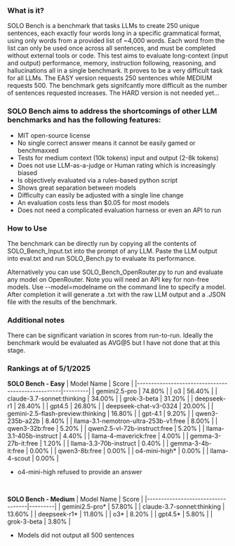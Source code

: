 ### What is it?

SOLO Bench is a benchmark that tasks LLMs to create 250 unique sentences, each exactly four words long in a specific grammatical format, using only words from a provided list of ~4,000 words. Each word from the list can only be used once across all sentences, and must be completed without external tools or code. This test aims to evaluate long-context (input and output) performance, memory, instruction following, reasoning, and hallucinations all in a single benchmark. It proves to be a very difficult task for all LLMs. The EASY version requests 250 sentences while MEDIUM requests 500. The benchmark gets signifcantly more difficult as the number of sentences requested increases. The HARD version is not needed yet...

### SOLO Bench aims to address the shortcomings of other LLM benchmarks and has the following features:

- MIT open-source license
- No single correct answer means it cannot be easily gamed or benchmaxxed
- Tests for medium context (10k tokens) input and output (2-8k tokens)
- Does not use LLM-as-a-judge or Human rating which is increasingly biased
- Is objectively evaluated via a rules-based python script
- Shows great separation between models
- Difficulty can easily be adjusted with a single line change
- An evaluation costs less than $0.05 for most models
- Does not need a complicated evaluation harness or even an API to run

### How to Use

The benchmark can be directly run by copying all the contents of SOLO_Bench_Input.txt into the prompt of any LLM. Paste the LLM output into eval.txt and run SOLO_Bench.py to evaluate its performance.

Alternatively you can use SOLO_Bench_OpenRouter.py to run and evaluate any model on OpenRouter. Note you will need an API key for non-free models. Use --model=modelname on the command line to specify a model. After completion it will generate a .txt with the raw LLM output and a .JSON file with the results of the benchmark. 

### Additional notes

There can be significant variation in scores from run-to-run. Ideally the benchmark would be evaluated as AVG@5 but I have not done that at this stage.

### Rankings at of 5/1/2025
**SOLO Bench - Easy**
| Model Name                                        | Score   |
|---------------------------------------------------|---------|
| gemini2.5-pro                                     | 74.80%  |
| o3                                               | 56.40%  |
| claude-3.7-sonnet:thinking                        | 34.00%  |
| grok-3-beta                                       | 31.20%  |
| deepseek-r1                                       | 28.40%  |
| gpt4.5                                           | 26.80%  |
| deepseek-chat-v3-0324                             | 20.00%  |
| gemini-2.5-flash-preview:thinking                 | 16.80%  |
| gpt-4.1                                          | 9.20%   |
| qwen3-235b-a22b                                   | 8.40%   |
| llama-3.1-nemotron-ultra-253b-v1:free             | 8.00%   |
| qwen3-32b:free                                    | 5.20%   |
| qwen2.5-vl-72b-instruct:free                      | 5.20%   |
| llama-3.1-405b-instruct                           | 4.40%   |
| llama-4-maverick:free                             | 4.00%   |
| gemma-3-27b-it:free                               | 1.20%   |
| llama-3.3-70b-instruct                            | 0.40%   |
| gemma-3-4b-it:free                                | 0.00%   |
| qwen3-8b:free                                     | 0.00%   |
| o4-mini-high*                                     | 0.00%   |
| llama-4-scout                                     | 0.00%   |
* o4-mini-high refused to provide an answer

&nbsp;
&nbsp;

**SOLO Bench - Medium**
| Model Name                        | Score   |
|-----------------------------------|---------|
| gemini2.5-pro*                    | 57.80%  |
| claude-3.7-sonnet:thinking        | 13.60%  |
| deepseek-r1*                      | 11.80%  |
| o3*                               | 8.20%   |
| gpt4.5*                           | 5.80%   |
| grok-3-beta                       | 3.80%   |

* Models did not output all 500 sentences

